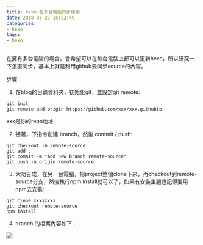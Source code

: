 ```yaml
---
title: hexo-在多台電腦同步使用
date: 2018-03-27 15:22:49
categories:
- hexo
tags:
- hexo
---
```


在擁有多台電腦的場合，會希望可以在每台電腦上都可以更新hexo，所以研究一下怎麼同步，基本上就是利用github去同步source的內容。

步驟：

1. 在blog的目錄資料夾，初始化git，並設定git remote:
```
git init
git remote add origin https://github.com/xxx/xxx.githubio 
```
xxx是你的repo地址

2. 接著，下指令創建 branch，然後 commit / push:
```
git checkout -b remote-source
git add .
git commit -m "Add new branch remote-source"
git push -u origin remote-source
```

3. 大功告成，在另一台電腦，把project整個clone下來，再checkout到remote-source分支，然後執行npm install就可以了，如果有安裝主題也記得要用npm去安裝:

```
git clone xxxxxxxx
git checkout remote-source
npm install
```

4. branch 的檔案內容如下：

![](/img/hexo/github.jpg)




